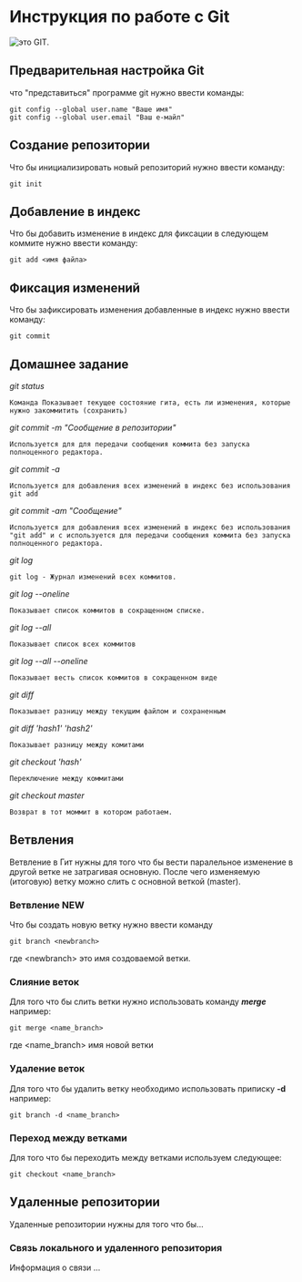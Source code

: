 # **Инструкция по работе с Git**

![это GIT.](git.jpg)

## Предварительная настройка Git

что "представиться" программе git нужно ввести команды:

    git config --global user.name "Ваше имя"
    git config --global user.email "Ваш е-майл"

## Создание репозитории

Что бы инициализировать новый репозиторий нужно ввести команду:

    git init    
    
## Добавление в индекс

Что бы добавить изменение в индекс для фиксации в следующем коммите нужно ввести команду:

    git add <имя файла>

## Фиксация изменений 

Что бы зафиксировать изменения добавленные в индекс нужно ввести команду:

    git commit


## Домашнее задание

*git status* 

    Команда Показывает текущее состояние гита, есть ли изменения, которые нужно закоммитить (сохранить)

*git commit -m "Сообщение в репозитории"*

    Используется для для передачи сообщения коммита без запуска полноценного редактора.

*git commit -a*

    Используется для добавления всех изменений в индекс без использования git add


*git commit -am "Сообщение"*

    Используется для добавления всех изменений в индекс без использования "git add" и с используется для передачи сообщения коммита без запуска полноценного редактора. 

*git log*

    git log - Журнал изменений всех коммитов.

*git log --oneline*

    Показывает список коммитов в сокращенном списке.

*git log --all*

    Показывает список всех коммитов 

*git log --all --oneline*

    Показывает весть список коммитов в сокращенном виде 

*git diff*

    Показывает разницу между текущим файлом и сохраненным

*git diff 'hash1' 'hash2'*

    Показывает разницу между комитами

*git checkout 'hash'*

    Переключение между коммитами

*git checkout master*

    Возврат в тот моммит в котором работаем.

## Ветвления

Ветвление в Гит нужны для того что бы вести паралельное изменение в другой ветке не затрагивая основную. После чего изменяемую (итоговую) ветку можно слить с основной веткой (master). 

### Ветвление NEW

Что бы создать новую ветку нужно ввести команду 

    git branch <newbranch>

где \<newbranch> это имя создоваемой ветки.

### Слияние веток

Для того что бы слить ветки нужно использовать команду _**merge**_  например:

    git merge <name_branch>

где \<name_branch> имя новой ветки

### Удаление веток

Для того что бы удалить ветку необходимо использовать приписку **-d** например:

    git branch -d <name_branch>

### Переход между ветками 

Для того что бы переходить между ветками используем следующее:

    git checkout <name_branch>

## Удаленные репозитории

Удаленные репозитории нужны для того что бы...

### Связь локального и удаленного репозитория

Информация о связи ...

